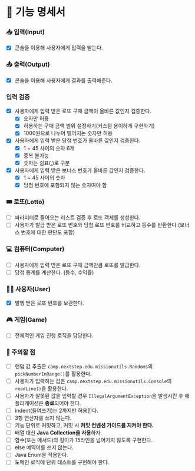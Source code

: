# 📝 기능 명세서

### 📥 입력(Input)

- [x] 콘솔을 이용해 사용자에게 입력을 받는다.

### 📤 출력(Output)

- [x] 콘솔을 이용해 사용자에게 결과를 출력해준다.

### 입력 검증

- [x] 사용자에게 입력 받은 로또 구매 금액이 올바른 값인지 겁증한다.
    - [x] 숫자만 허용
    - [x] 허용하는 구매 금액 범위 설정하기(커스텀 용이하게 구현하기)
    - [x] 1000원으로 나누어 떨어지는 숫자만 허용
- [x] 사용자에게 입력 받은 당첨 번호가 올바른 값인지 검증한다.
    - [x] 1 ~ 45 사이의 숫자 6개
    - [x] 중복 불가능
    - [x] 숫자는 쉼표(,)로 구분
- [x] 사용자에게 입력 받은 보너스 번호가 올바른 값인지 검증한다.
    - [x] 1 ~ 45 사이의 숫자
    - [x] 당첨 번호에 포함되지 않는 숫자여야 함

### 🎟 로또(Lotto)

- [ ] 파라미터로 들어오는 리스트 검증 후 로또 객체를 생성한다.
- [ ] 사용자가 발급 받은 로또 번호와 당첨 로또 번호를 비교하고 등수를 반환한다.(보너스 번호에 대한 판단도 포함)

### 💻 컴퓨터(Computer)

- [ ] 사용자에게 입력 받은 로또 구매 금액만큼 로또를 발급한다.
- [ ] 당첨 통계를 계산한다. (등수, 수익률)

### 👨‍💼 사용자(User)

- [x] 발행 받은 로또 번호를 보관한다.

### 🎮 게임(Game)

- [ ] 전체적인 게임 진행 로직을 담당한다.

### 🚨 주의할 점

- [ ] 랜덤 값 추출은 ```camp.nextstep.edu.missionutils.Randoms```의 ```pickNumberInRange()```를 활용한다.
- [ ] 사용자가 입력하는 값은 ```camp.nextstep.edu.missionutils.Console```의 ```readLine()```을 활용한다.
- [ ] 사용자가 잘못된 값을 입력할 경우 ```IllegalArgumentException```을 발생시킨 후 애플리케이션은 **종료**되어야 한다.
- [ ] indent(들여쓰기)는 2까지만 허용한다.
- [ ] 3항 연산자를 쓰지 않는다.
- [ ] 기능 단위로 커밋하고, 커밋 시 **커밋 컨벤션 가이드를 지켜야 한다.**
- [ ] 배열 대신 **Java Collection을 사용**하자.
- [ ] 함수(또는 메서드)의 길이가 15라인을 넘어가지 않도록 구현한다.
- [ ] else 예약어를 쓰지 않는다.
- [ ] Java Enum을 적용한다.
- [ ] 도메인 로직에 단위 테스트를 구현해야 한다.

